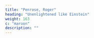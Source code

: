 ```yaml
---
title: "Penrose, Roger"
heading: "Unenlightened like Einstein"
weight: 163
c: "maroon"
description: ""
---
```


